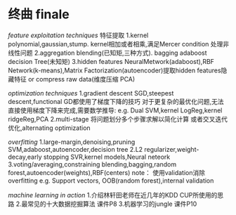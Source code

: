 # 终曲 finale
*feature exploitation techniques*
特征提取
1.kernel
polynomial,gaussian,stump. kernel相加或者相乘,满足Mercer condition
处理非线性问题
2.aggregation
blending(已知矩,三种方式).  bagging adaboost decision Tree(未知矩)
3.hidden features
NeuralMetwork(adaboost),RBF Network(k-means),Matrix Factorization(autoencoder)提取hidden features隐藏特征
or compress raw data(维度压缩 PCA)

*optimization techniques*
1.gradient descent
SGD,steepest descent,functional GD都使用了梯度下降的技巧
对于更复杂的最优化问题,无法直接使用梯度下降来完成,需要数学推导:
e.g. Dual SVM,kernel LogReg,kernel ridgeReg,PCA
2.multi-stage
将问题划分多个步骤求解以简化计算
或者交叉迭代优化,alternating optimization

*overfitting*
1.large-margin,denoising,pruning
SVM,adaboost,autoencoder,decision tree
2.L2 regularizer,weight-decay,early stopping
SVR,kernel models,Neural neteork
3.voting/averaging,constraining
blending,bagging,random forest,autoencoder(weights),RBF(centers)
note：
使用validation消除overfitting
e.g. Support vectors, OOB(random forest),internal validation

*machine learning in action*
1.介绍林轩田老师在近几年的KDD CUP所使用的思路
2.最常见的十大数据挖掘算法 课件P8
3.机器学习的jungle 课件P10

